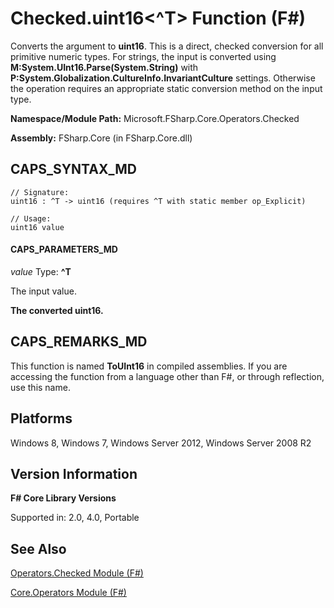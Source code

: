 # Checked.uint16<^T> Function (F#)

Converts the argument to **uint16**. This is a direct, checked conversion for all primitive numeric types. For strings, the input is converted using **M:System.UInt16.Parse(System.String)** with **P:System.Globalization.CultureInfo.InvariantCulture** settings. Otherwise the operation requires an appropriate static conversion method on the input type.

**Namespace/Module Path:** Microsoft.FSharp.Core.Operators.Checked

**Assembly:** FSharp.Core (in FSharp.Core.dll)


## CAPS_SYNTAX_MD

```
// Signature:
uint16 : ^T -> uint16 (requires ^T with static member op_Explicit)

// Usage:
uint16 value
```

#### CAPS_PARAMETERS_MD
*value*
Type: **^T**


The input value.



**The converted uint16.**
## CAPS_REMARKS_MD
This function is named **ToUInt16** in compiled assemblies. If you are accessing the function from a language other than F#, or through reflection, use this name.


## Platforms
Windows 8, Windows 7, Windows Server 2012, Windows Server 2008 R2


## Version Information
**F# Core Library Versions**

Supported in: 2.0, 4.0, Portable




## See Also
[Operators.Checked Module &#40;F&#35;&#41;](Operators.Checked+Module+%28F%23%29.md)

[Core.Operators Module &#40;F&#35;&#41;](Core.Operators+Module+%28F%23%29.md)

